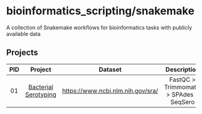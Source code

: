 # bioinformatics_scripting/snakemake
A collection of Snakemake workflows for bioinformatics tasks with publicly available data

Projects
------


| PID        | Project |  Dataset           | Description  |
| :-------------: |:---:| :-------------:| :-----:|
| 01      | [Bacterial Serotyping](https://github.com/emmcauley/bioinformatics_scripting/tree/main/snakemake/01_Bacterial_Serotyping) |  <https://www.ncbi.nlm.nih.gov/sra/> |   FastQC > Trimmomatic > SPAdes > SeqSero | 
